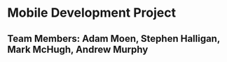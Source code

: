 # Mobile Development Project
## Team Members: Adam Moen, Stephen Halligan, Mark McHugh, Andrew Murphy
